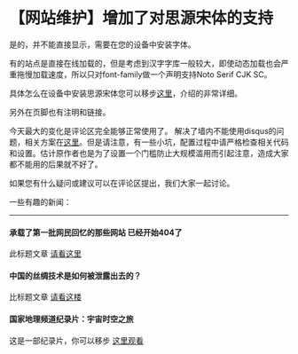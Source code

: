 # 【网站维护】增加了对思源宋体的支持


是的，并不能直接显示，需要在您的设备中安装字体。

有的站点是直接在线加载的，但是考虑到汉字字库一般较大，即使动态加载也会严重拖慢加载速度，所以只对font-family做一个声明支持Noto Serif CJK SC。

具体怎么在设备中安装思源宋体您可以移步[这里](https://sspai.com/post/38705)，介绍的非常详细。

另外在页脚也有注明和链接。

今天最大的变化是评论区完全能够正常使用了。
解决了墙内不能使用disqus的问题，相关方案在[这里](https://github.com/fooleap/disqus-php-api)。但是请注意，有一些小坑，配置过程中请严格检查相关代码和设置。估计原作者也是为了设置一个门槛防止大规模滥用而引起注意，造成大家都不能用的后果就不好了。

如果您有什么疑问或建议可以在评论区提出，我们大家一起讨论。

一些有趣的新闻：

------

#### 承载了第一批网民回忆的那些网站 已经开始404了

此标题文章 [请看这里](http://www.wenxuecity.com/news/2019/06/18/8421867.html?tg_rhash=2cd85981dee380)

#### 中国的丝绸技术是如何被泄露出去的？

比标题文章 [请看这楼](https://new.qq.com/omn/20190215/20190215B06L4T.html)

#### 国家地理频道纪录片：宇宙时空之旅

这是一部纪录片，你可以移步 [这里观看](http://open.163.com/special/opencourse/aspacetimeodyssey.html)
